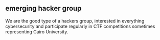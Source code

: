 ## emerging hacker group
We are the good type of a hackers group, interested in everything cybersecurity and participate regularly in CTF competitions sometimes representing Cairo University.

